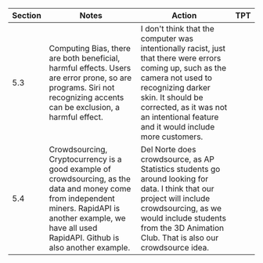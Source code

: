 |Section|Notes|Action|TPT|
|----|----|----|----|
|5.3|Computing Bias, there are both beneficial, harmful effects. Users are error prone, so are programs. Siri not recognizing accents can be exclusion, a harmful effect. |I don't think that the computer was intentionally racist, just that there were errors coming up, such as the camera not used to recognizing darker skin. It should be corrected, as it was not an intentional feature and it would include more customers. ||
|5.4|Crowdsourcing, Cryptocurrency is a good example of crowdsourcing, as the data and money come from independent miners. RapidAPI is another example, we have all used RapidAPI. Github is also another example.|Del Norte does crowdsource, as AP Statistics students go around looking for data. I think that our project will include crowdsourcing, as we would include students from the 3D Animation Club. That is also our crowdsource idea. |
